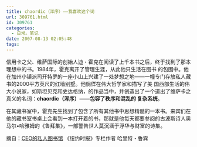 ```yaml
---
title: chaordic（浑序）——我喜欢这个词
url: 309761.html
id: 309761
categories:
  - 日常。笔记
date: 2007-08-13 02:05:48
tags:
---
```


信用卡之父、维萨国际的创始人迪・霍克在阅读了上千本书之后，终于找到了那本理想中的书。1984年，霍克离开了管理生涯，从此他只生活在图书 的包围中。他在加州小镇派司开特罗的一座小山上兴建了一处梦想之地――一幢专门存放私人藏书的2000平方英尺的红墙别墅。他徜徉在伟大哲学家和描写了美 国西部生活的伟大小说家，如斯坦贝克和史达格纳，的作品当中，并创造出了一个道出了维萨卡之真义的名词：**chaordic（浑序）――包容了秩序和混乱的 复杂系统**。

在其藏书室中，霍克先生找到了包含了所有其他书中思想精髓的一本书。来宾们在他的藏书室书桌上会看到一本打开着的书，那就是他每天都要参阅的古波斯诗人奥马尔•哈雅姆的《鲁拜集》，一部警告世人莫沉湎于浮华与财富的诗集。

摘自：[CEO的私人图书馆](http://www.mindmeters.com/showlog.asp?log_id=5999) 《纽约时报》专栏作者 哈里特・鲁宾